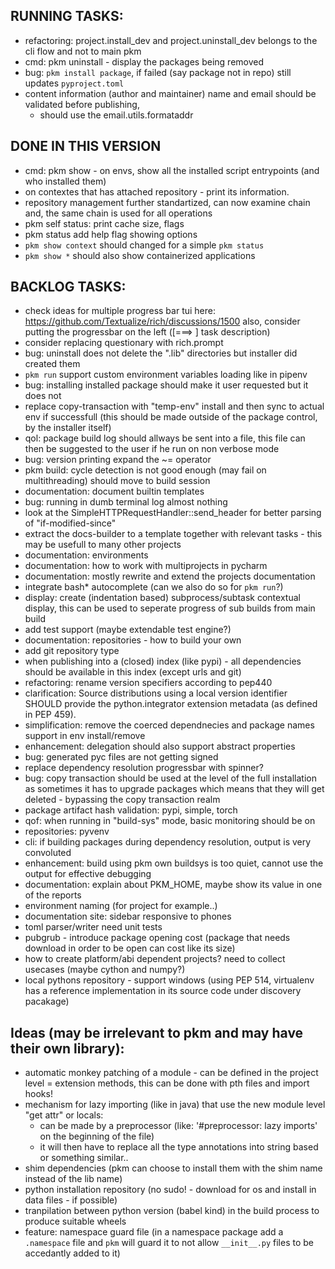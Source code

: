 ## RUNNING TASKS:
- refactoring: project.install_dev and project.uninstall_dev belongs to the cli flow and not to main pkm
- cmd: pkm uninstall - display the packages being removed
- bug: `pkm install package`, if failed (say package not in repo) still updates `pyproject.toml`
- content information (author and maintainer) name and email should be validated before publishing,
    - should use the email.utils.formataddr


## DONE IN THIS VERSION
- cmd: pkm show - on envs, show all the installed script entrypoints (and who installed them)
- on contextes that has attached repository - print its information.
- repository management further standartized, can now examine chain and, the same chain is used for all operations
- pkm self status: print cache size, flags 
- pkm status add help flag showing options
- `pkm show context` should changed for a simple `pkm status`
- `pkm show *` should also show containerized applications

## BACKLOG TASKS:
- check ideas for multiple progress bar tui here: https://github.com/Textualize/rich/discussions/1500 also, consider
  putting the progressbar on the left ([===>  ] task description)
- consider replacing questionary with rich.prompt
- bug: uninstall does not delete the ".lib" directories but installer did created them
- `pkm run` support custom environment variables loading like in pipenv
- bug: installing installed package should make it user requested but it does not
- replace copy-transaction with "temp-env" install and then sync to actual env if successfull (this should be made
  outside of the package control, by the installer itself)
- qol: package build log should allways be sent into a file, this file can then be suggested to the user if he run on
  non verbose mode
- bug: version printing expand the ~= operator
- pkm build: cycle detection is not good enough (may fail on multithreading) should move to build session
- documentation: document builtin templates
- bug: running in dumb terminal log almost nothing
- look at the SimpleHTTPRequestHandler::send_header for better parsing of "if-modified-since"
- extract the docs-builder to a template together with relevant tasks - this may be usefull to many other projects
- documentation: environments
- documentation: how to work with multiprojects in pycharm
- documentation: mostly rewrite and extend the projects documentation
- integrate bash* autocomplete (can we also do so for `pkm run`?)
- display: create (indentation based) subprocess/subtask contextual display, this can be used to seperate progress of
  sub builds from main build
- add test support (maybe extendable test engine?)
- documentation: repositories - how to build your own
- add git repository type
- when publishing into a (closed) index (like pypi) - all dependencies should be available in this index (except urls
  and git)
- refactoring: rename version specifiers according to pep440
- clarification: Source distributions using a local version identifier SHOULD provide the python.integrator extension
  metadata (as defined in PEP 459).
- simplification: remove the coerced dependnecies and package names support in env install/remove
- enhancement: delegation should also support abstract properties
- bug: generated pyc files are not getting signed
- replace dependency resolution progressbar with spinner?
- bug: copy transaction should be used at the level of the full installation as sometimes it has to upgrade packages
  which means that they will get deleted - bypassing the copy transaction realm
- package artifact hash validation: pypi, simple, torch
- qof: when running in "build-sys" mode, basic monitoring should be on
- repositories: pyvenv
- cli: if building packages during dependency resolution, output is very convoluted
- enhancement: build using pkm own buildsys is too quiet, cannot use the output for effective debugging
- documentation: explain about PKM_HOME, maybe show its value in one of the reports
- environment naming (for project for example..)
- documentation site: sidebar responsive to phones
- toml parser/writer need unit tests
- pubgrub - introduce package opening cost (package that needs download in order to be open can cost like its size)
- how to create platform/abi dependent projects? need to collect usecases (maybe cython and numpy?)
- local pythons repository - support windows (using PEP 514, virtualenv has a reference implementation in its source
  code under discovery pacakage)

## Ideas (may be irrelevant to pkm and may have their own library):

- automatic monkey patching of a module - can be defined in the project level = extension methods, this can be done with
  pth files and import hooks!
- mechanism for lazy importing (like in java) that use the new module level "get attr" or locals:
    - can be made by a preprocessor (like: '#preprocessor: lazy imports' on the beginning of the file)
    - it will then have to replace all the type annotations into string based or something similar..
- shim dependencies (pkm can choose to install them with the shim name instead of the lib name)
- python installation repository (no sudo! - download for os and install in data files - if possible)
- tranpilation between python version (babel kind) in the build process to produce suitable wheels
- feature: namespace guard file (in a namespace package add a `.namespace` file and `pkm` will guard it to not
  allow `__init__.py` files to be accedantly added to it)
